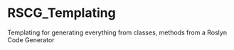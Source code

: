 # RSCG_Templating
Templating for generating everything from classes, methods from a Roslyn Code Generator
